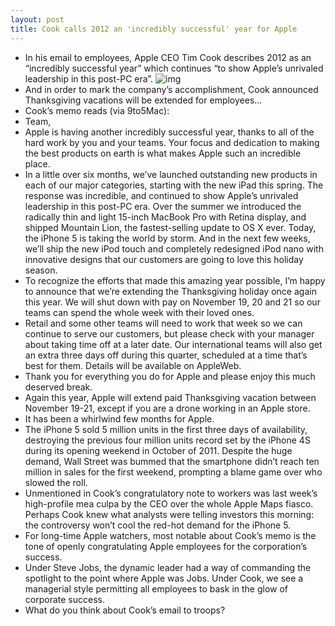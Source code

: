 ```yaml
---
layout: post
title: Cook calls 2012 an 'incredibly successful' year for Apple
---
```

* In his email to employees, Apple CEO Tim Cook describes 2012 as an “incredibly successful year” which continues “to show Apple’s unrivaled leadership in this post-PC era”.
![img](http://media.idownloadblog.com/wp-content/uploads/2012/08/timcook-iphone.jpg)
* And in order to mark the company’s accomplishment, Cook announced Thanksgiving vacations will be extended for employees…
* Cook’s memo reads (via 9to5Mac):
* Team,
* Apple is having another incredibly successful year, thanks to all of the hard work by you and your teams. Your focus and dedication to making the best products on earth is what makes Apple such an incredible place.
* In a little over six months, we’ve launched outstanding new products in each of our major categories, starting with the new iPad this spring. The response was incredible, and continued to show Apple’s unrivaled leadership in this post-PC era. Over the summer we introduced the radically thin and light 15-inch MacBook Pro with Retina display, and shipped Mountain Lion, the fastest-selling update to OS X ever. Today, the iPhone 5 is taking the world by storm. And in the next few weeks, we’ll ship the new iPod touch and completely redesigned iPod nano with innovative designs that our customers are going to love this holiday season.
* To recognize the efforts that made this amazing year possible, I’m happy to announce that we’re extending the Thanksgiving holiday once again this year. We will shut down with pay on November 19, 20 and 21 so our teams can spend the whole week with their loved ones.
* Retail and some other teams will need to work that week so we can continue to serve our customers, but please check with your manager about taking time off at a later date. Our international teams will also get an extra three days off during this quarter, scheduled at a time that’s best for them. Details will be available on AppleWeb.
* Thank you for everything you do for Apple and please enjoy this much deserved break.
* Again this year, Apple will extend paid Thanksgiving vacation between November 19-21, except if you are a drone working in an Apple store.
* It has been a whirlwind few months for Apple.
* The iPhone 5 sold 5 million units in the first three days of availability, destroying the previous four million units record set by the iPhone 4S during its opening weekend in October of 2011. Despite the huge demand, Wall Street was bummed that the smartphone didn’t reach ten million in sales for the first weekend, prompting a blame game over who slowed the roll.
* Unmentioned in Cook’s congratulatory note to workers was last week’s high-profile mea culpa by the CEO over the whole Apple Maps fiasco. Perhaps Cook knew what analysts were telling investors this morning: the controversy won’t cool the red-hot demand for the iPhone 5.
* For long-time Apple watchers, most notable about Cook’s memo is the tone of openly congratulating Apple employees for the corporation’s success.
* Under Steve Jobs, the dynamic leader had a way of commanding the spotlight to the point where Apple was Jobs. Under Cook, we see a managerial style permitting all employees to bask in the glow of corporate success.
* What do you think about Cook’s email to troops?

